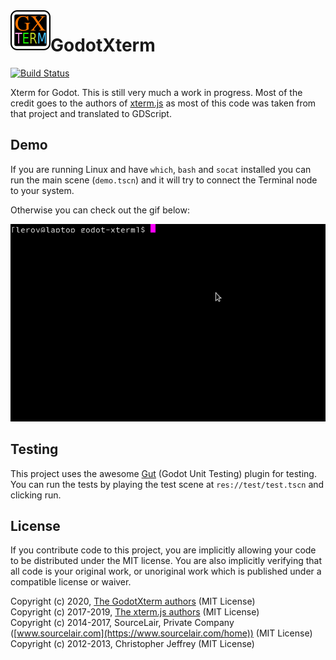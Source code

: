 <img align="left" width="64" height="64" src="icon.png">

# GodotXterm 

[![Build Status](https://travis-ci.com/lihop/godot-xterm.svg?branch=master)](https://travis-ci.com/lihop/godot-xterm)

Xterm for Godot.
This is still very much a work in progress.
Most of the credit goes to the authors of [xterm.js](https://github.com/xtermjs/xterm.js) as most of this code was taken from that project and translated to GDScript.

## Demo

If you are running Linux and have `which`, `bash` and `socat` installed you can run the main scene (`demo.tscn`) and it will try 
to connect the Terminal node to your system.

Otherwise you can check out the gif below:

<img src="demo.gif">

## Testing

This project uses the awesome [Gut](https://github.com/bitwes/Gut) (Godot Unit Testing) plugin for testing.
You can run the tests by playing the test scene at `res://test/test.tscn` and clicking run.

## License

If you contribute code to this project, you are implicitly allowing your code to be distributed under the MIT license.
You are also implicitly verifying that all code is your original work, or unoriginal work which is published under a compatible license or waiver.

Copyright (c) 2020, [The GodotXterm authors](https://github.com/lihop/godot-xterm/graphs/contributors) (MIT License)<br>
Copyright (c) 2017-2019, [The xterm.js authors](https://github.com/xtermjs/xterm.js/graphs/contributors) (MIT License)<br>
Copyright (c) 2014-2017, SourceLair, Private Company ([www.sourcelair.com](https://www.sourcelair.com/home)) (MIT License)<br>
Copyright (c) 2012-2013, Christopher Jeffrey (MIT License)
